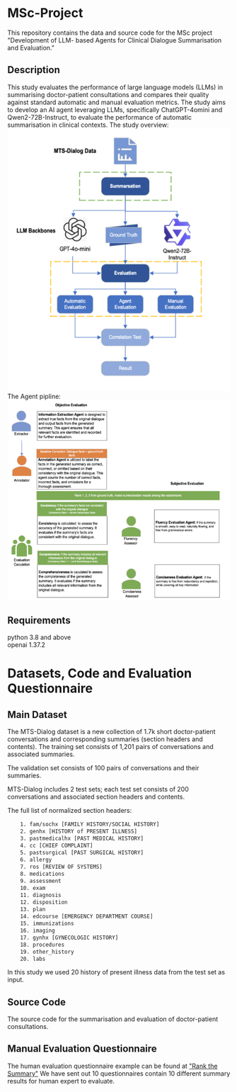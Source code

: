 # MSc-Project
This repository contains the data and source code for the MSc project "Development of LLM- based Agents for Clinical Dialogue Summarisation and Evaluation."

## Description
This study evaluates the performance of large language models (LLMs) in summarising doctor-patient consultations and compares their quality against standard automatic and manual evaluation metrics. The study aims to develop an AI agent leveraging LLMs, specifically ChatGPT-4omini and Qwen2-72B-Instruct, to evaluate the performance of automatic summarisation in clinical contexts.
The study overview:  
![image](https://github.com/PotatooSoup/AIAgent/blob/main/image/workflow.png)
The Agent pipline:  
![image](https://github.com/PotatooSoup/AIAgent/blob/main/image/agent.png)


## Requirements
python 3.8 and above  
openai 1.37.2

# Datasets, Code and Evaluation Questionnaire

## Main Dataset
The MTS-Dialog dataset is a new collection of 1.7k short doctor-patient conversations and corresponding summaries (section headers and contents).
The training set consists of 1,201 pairs of conversations and associated summaries.

The validation set consists of 100 pairs of conversations and their summaries.

MTS-Dialog includes 2 test sets; each test set consists of 200 conversations and associated section headers and contents.

The full list of normalized section headers:
```
    1. fam/sochx [FAMILY HISTORY/SOCIAL HISTORY]
    2. genhx [HISTORY of PRESENT ILLNESS]
    3. pastmedicalhx [PAST MEDICAL HISTORY]
    4. cc [CHIEF COMPLAINT]
    5. pastsurgical [PAST SURGICAL HISTORY]
    6. allergy
    7. ros [REVIEW OF SYSTEMS]
    8. medications
    9. assessment
    10. exam
    11. diagnosis
    12. disposition
    13. plan
    14. edcourse [EMERGENCY DEPARTMENT COURSE]
    15. immunizations
    16. imaging
    17. gynhx [GYNECOLOGIC HISTORY]
    18. procedures
    19. other_history
    20. labs
```
In this study we used 20 history of present illness data from the test set as input.

## Source Code
The source code for the summarisation and evaluation of doctor-patient consultations.

## Manual Evaluation Questionnaire
The human evaluation questionnaire example can be found at ["Rank the Summary"](https://forms.office.com/Pages/ResponsePage.aspx?id=KVxybjp2UE-B8i4lTwEzyNeZ6CsxK85FpPqFov_M7hBUN0xON1cwQ0JDUkNZTjhMVUVOOU1UV0Y3Ny4u) 
We have sent out 10 questionnaires contain 10 different summary results for human expert to evaluate.


